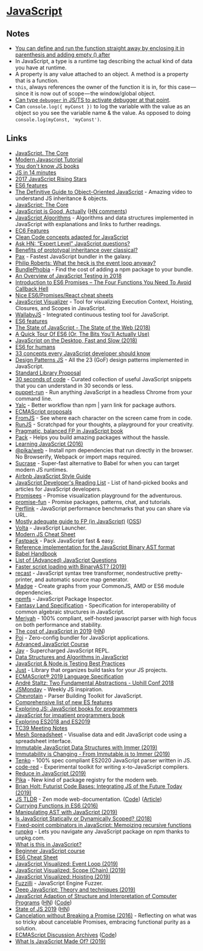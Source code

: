 # [JavaScript](https://developer.mozilla.org/bm/docs/Web/JavaScript)

## Notes

- [You can define and run the function straight away by enclosing it in parenthesis and adding empty () after](https://forum.keyboardmaestro.com/t/javascript-assistance/8331/2)
- In JavaScript, a type is a runtime tag describing the actual kind of data you have at runtime.
- A property is any value attached to an object. A method is a property that is a function.
- `this`, always references the owner of the function it is in, for this case — since it is now out of scope — the window/global object.
- [Can type `debugger` in JS/TS to activate debugger at that point](https://twitter.com/calebporzio/status/1151185995309690886).
- Can `console.log({ myConst })` to log the variable with the value as an object so you see the variable name & the value. As opposed to doing `console.log(myConst, 'myConst')`.

## Links

- [JavaScript. The Core](http://dmitrysoshnikov.com/ecmascript/javascript-the-core-2nd-edition/)
- [Modern Javascript Tutorial](https://javascript.info/)
- [You don't know JS books](https://github.com/getify/You-Dont-Know-JS#readme)
- [JS in 14 minutes](https://jgthms.com/javascript-in-14-minutes/)
- [2017 JavaScript Rising Stars](https://risingstars.js.org/2017/en/)
- [ES6 features](https://github.com/lukehoban/es6features#readme)
- [The Definitive Guide to Object-Oriented JavaScript](https://www.youtube.com/watch?v=PMfcsYzj-9M) - Amazing video to understand JS inheritance & objects.
- [JavaScript: The Core](http:J//dmitrysoshnikov.com/ecmascript/javascript-the-core-2nd-edition/)
- [JavaScript is Good, Actually](https://ashfurrow.com/blog/javascript-is-good-actually/) ([HN comments](https://news.ycombinator.com/item?id=17079952))
- [JavaScript Algorithms](https://github.com/trekhleb/javascript-algorithms#readme) - Algorithms and data structures implemented in JavaScript with explanations and links to further readings.
- [EC6 Features](http://es6-features.org/)
- [Clean Code concepts adapted for JavaScript](https://github.com/ryanmcdermott/clean-code-javascript#readme)
- [Ask HN: “Expert Level” JavaScript questions?](https://news.ycombinator.com/item?id=17324538)
- [Benefits of prototypal inheritance over classical?](https://stackoverflow.com/questions/2800964/benefits-of-prototypal-inheritance-over-classical/16872315#16872315)
- [Pax](https://github.com/nathan/pax) - Fastest JavaScript bundler in the galaxy.
- [Philip Roberts: What the heck is the event loop anyway?](https://www.youtube.com/watch?v=8aGhZQkoFbQ)
- [BundlePhobia](https://bundlephobia.com/) - Find the cost of adding a npm package to your bundle.
- [An Overview of JavaScript Testing in 2018](https://medium.com/welldone-software/an-overview-of-javascript-testing-in-2018-f68950900bc3)
- [Introduction to ES6 Promises – The Four Functions You Need To Avoid Callback Hell](http://jamesknelson.com/grokking-es6-promises-the-four-functions-you-need-to-avoid-callback-hell/)
- [Nice ES6/Promises/React cheat sheets](http://jamesknelson.com/thank-you-for-subscribing/)
- [JavaScript Visualizer](https://tylermcginnis.com/javascript-visualizer/) - Tool for visualizing Execution Context, Hoisting, Closures, and Scopes in JavaScript.
- [WallabyJS](https://wallabyjs.com/docs/) - Integrated continuous testing tool for JavaScript.
- [ES6 features](http://es6-features.org/)
- [The State of JavaScript - The State of the Web (2018)](https://www.youtube.com/watch?v=i5R7giitymk)
- [A Quick Tour Of ES6 (Or, The Bits You’ll Actually Use)](http://jamesknelson.com/es6-the-bits-youll-actually-use/)
- [JavaScript on the Desktop, Fast and Slow (2018)](https://medium.com/@felixrieseberg/javascript-on-the-desktop-fast-and-slow-2b744dfb8b55)
- [ES6 for humans](https://github.com/metagrover/ES6-for-humans#readme)
- [33 concepts every JavaScript developer should know](https://github.com/leonardomso/33-js-concepts#readme)
- [Design Patterns JS](https://github.com/fbeline/Design-Patterns-JS) - All the 23 (GoF) design patterns implemented in JavaScript.
- [Standard Library Proposal](https://github.com/tc39/proposal-javascript-standard-library#readme)
- [30 seconds of code](https://github.com/30-seconds/30-seconds-of-code) - Curated collection of useful JavaScript snippets that you can understand in 30 seconds or less.
- [puppet-run](https://github.com/andywer/puppet-run) - Run anything JavaScript in a headless Chrome from your command line.
- [Yalc](https://github.com/whitecolor/yalc) - Better workflow than npm | yarn link for package authors.
- [ECMAScript proposals](https://github.com/tc39/proposals#readme)
- [FromJS](https://github.com/mattzeunert/fromjs) - See where each character on the screen came from in code.
- [RunJS](https://projects.lukehaas.me/runjs/) - Scratchpad for your thoughts, a playground for your creativity.
- [Pragmatic, balanced FP in JavaScript book](https://github.com/getify/Functional-Light-JS#readme)
- [Pack](https://github.com/pikapkg/pack) - Helps you build amazing packages without the hassle.
- [Learning JavaScript (2016)](https://mafinto.sh/blog/learning-javascript.html)
- [@pika/web](https://github.com/pikapkg/web) - Install npm dependencies that run directly in the browser. No Browserify, Webpack or import maps required.
- [Sucrase](https://github.com/alangpierce/sucrase) - Super-fast alternative to Babel for when you can target modern JS runtimes.
- [Airbnb JavaScript Style Guide](https://github.com/airbnb/javascript#readme)
- [JavaScript Developer's Reading List](https://github.com/twhite96/js-dev-reads#readme) - List of hand-picked books and articles for JavaScript developers.
- [Promisees](https://github.com/bevacqua/promisees) - Promise visualization playground for the adventurous.
- [promise-fun](https://github.com/sindresorhus/promise-fun#readme) - Promise packages, patterns, chat, and tutorials.
- [Perflink](https://github.com/lukejacksonn/perflink) - JavaScript performance benchmarks that you can share via URL.
- [Mostly adequate guide to FP (in JavaScript)](https://mostly-adequate.gitbooks.io/mostly-adequate-guide/) ([OSS](https://github.com/MostlyAdequate/mostly-adequate-guide))
- [Volta](https://github.com/volta-cli/volta) - JavaScript Launcher.
- [Modern JS Cheat Sheet](https://github.com/mbeaudru/modern-js-cheatsheet#readme)
- [Fastpack](https://fastpack.sh/) - Pack JavaScript fast & easy.
- [Reference implementation for the JavaScript Binary AST format](https://github.com/binast/binjs-ref)
- [Babel Handbook](https://github.com/jamiebuilds/babel-handbook/blob/master/translations/en/README.md)
- [List of (Advanced) JavaScript Questions](https://github.com/lydiahallie/javascript-questions#readme)
- [Faster script loading with BinaryAST? (2019)](https://blog.cloudflare.com/binary-ast/)
- [recast](https://github.com/benjamn/recast) - JavaScript syntax tree transformer, nondestructive pretty-printer, and automatic source map generator.
- [Madge](https://github.com/pahen/madge) - Create graphs from your CommonJS, AMD or ES6 module dependencies.
- [npmfs](https://npmfs.com/) - JavaScript Package Inspector.
- [Fantasy Land Specification](https://github.com/fantasyland/fantasy-land) - Specification for interoperability of common algebraic structures in JavaScript.
- [Meriyah](https://github.com/meriyah/meriyah) - 100% compliant, self-hosted javascript parser with high focus on both performance and stability.
- [The cost of JavaScript in 2019](https://news.ycombinator.com/item?id=20317736) ([HN](https://news.ycombinator.com/item?id=20317736))
- [Poi](https://github.com/egoist/poi) - Zero-config bundler for JavaScript applications.
- [Advanced JavaScript Course](https://tylermcginnis.com/courses/advanced-javascript)
- [Jay](https://github.com/nikersify/jay) - Supercharged JavaScript REPL.
- [Data Structures and Algorithms in JavaScript](https://github.com/amejiarosario/dsa.js-data-structures-algorithms-javascript)
- [JavaScript & Node.js Testing Best Practices](https://github.com/goldbergyoni/javascript-testing-best-practices#readme)
- [Just](https://github.com/microsoft/just) - Library that organizes build tasks for your JS projects.
- [ECMAScript® 2019 Language Specification](https://www.ecma-international.org/ecma-262/10.0/index.html)
- [André Staltz: Two Fundamental Abstractions - Uphill Conf 2018](https://www.youtube.com/watch?v=fdol03pcvMA)
- [JSMonday](http://www.jsmonday.dev/) - Weekly JS inspiration.
- [Chevrotain](https://github.com/SAP/chevrotain) - Parser Building Toolkit for JavaScript.
- [Comprehensive list of new ES features](https://github.com/daumann/ECMAScript-new-features-list)
- [Exploring JS: JavaScript books for programmers](https://exploringjs.com/)
- [JavaScript for impatient programmers book](https://exploringjs.com/impatient-js/toc.html)
- [Exploring ES2018 and ES2019](https://exploringjs.com/es2018-es2019/toc.html)
- [TC39 Meeting Notes](https://tc39.es/tc39-notes/)
- [Mesh Spreadsheet](https://github.com/chrispsn/mesh/) - Visualise data and edit JavaScript code using a spreadsheet interface.
- [Immutable JavaScript Data Structures with Immer (2019)](https://egghead.io/courses/immutable-javascript-data-structures-with-immer)
- [Immutability is Changing - From Immutable.js to Immer (2019)](https://www.youtube.com/watch?v=bFuRvcAEiHg)
- [Tenko](https://github.com/pvdz/tenko) - 100% spec compliant ES2020 JavaScript parser written in JS.
- [code-red](https://github.com/Rich-Harris/code-red) - Experimental toolkit for writing x-to-JavaScript compilers.
- [Reduce in JavaScript (2019)](https://yuanchuan.dev/2019/03/04/the-reduce-function.html)
- [Pika](https://www.pika.dev/registry) - New kind of package registry for the modern web.
- [Brian Holt: Futurist Code Bases: Integrating JS of the Future Today (2019)](https://www.youtube.com/watch?v=lQOWTXanWwU)
- [JS TLDR](https://js-tldr.info/) - Zen mode web-documentation. ([Code](https://github.com/RusinovAnton/js-tldr)) ([Article](https://medium.com/@rusinovantondev/js-tl-dr-zen-mode-web-docs-for-javascript-developers-cf45e0143a09))
- [Currying Functions in ES6 (2016)](https://sunjay.dev/2016/08/13/es6-currying)
- [Manipulating AST with JavaScript (2019)](https://lihautan.com/manipulating-ast-with-javascript/)
- [Is JavaScript Statically or Dynamically Scoped? (2018)](https://www.cs.cornell.edu/~asampson/blog/scope.html)
- [Fixed-point combinators in JavaScript: Memoizing recursive functions](http://matt.might.net/articles/implementation-of-recursive-fixed-point-y-combinator-in-javascript-for-memoization/)
- [runpkg](https://github.com/FormidableLabs/runpkg) - Lets you navigate any JavaScript package on npm thanks to unpkg.com.
- [What is this in JavaScript?](https://www.madebymike.com.au/writing/this-in-javascript/)
- [Beginner JavaScript course](https://beginnerjavascript.com/)
- [ES6 Cheat Sheet](https://github.com/DrkSephy/es6-cheatsheet#readme)
- [JavaScript Visualized: Event Loop (2019)](https://dev.to/lydiahallie/javascript-visualized-event-loop-3dif)
- [JavaScript Visualized: Scope (Chain) (2019)](https://dev.to/lydiahallie/javascript-visualized-scope-chain-13pd)
- [JavaScript Visualized: Hoisting (2019)](https://dev.to/lydiahallie/javascript-visualized-hoisting-478h)
- [Fuzzilli](https://github.com/googleprojectzero/fuzzilli) - JavaScript Engine Fuzzer.
- [Deep JavaScript: Theory and techniques (2019)](https://exploringjs.com/deep-js/)
- [JavaScript Adaption of Structure and Interpretation of Computer Programs](https://sicp.comp.nus.edu.sg/) ([HN](https://news.ycombinator.com/item?id=21822903)) ([Code](https://github.com/source-academy/sicp))
- [State of JS 2019](https://2019.stateofjs.com/) ([HN](https://news.ycombinator.com/item?id=21831747))
- [Cancelation without Breaking a Promise (2016)](https://medium.com/hackernoon/considering-cancelation-a96e0f3c2298) - Reflecting on what was so tricky about cancelable Promises, embracing functional purity as a solution.
- [ECMAScript Discussion Archives](https://esdiscuss.org/) ([Code](https://github.com/esdiscuss/esdiscuss.org))
- [What Is JavaScript Made Of? (2019)](https://overreacted.io/what-is-javascript-made-of/)
